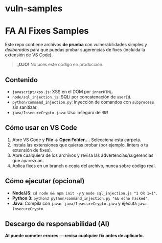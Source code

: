 # vuln-samples

# FA AI Fixes Samples

Este repo contiene archivos **de prueba** con vulnerabilidades simples y *deliberadas* para que puedas probar sugerencias de fixes (incluida la extensión de VS Code).
> **¡OJO!** No uses este código en producción.

## Contenido
- `javascript/xss.js`: XSS en el DOM por `innerHTML`.
- `node/sql_injection.js`: SQLi por concatenación de `userId`.
- `python/command_injection.py`: Inyección de comandos con `subprocess` sin sanitizar.
- `java/InsecureCrypto.java`: Uso inseguro de `MD5`.

## Cómo usar en VS Code
1. Abre VS Code y **File → Open Folder...**. Selecciona esta carpeta.
2. Instala las extensiones que quieras probar (por ejemplo, linters o tu extensión de fixes).
3. Abre cualquiera de los archivos y revisa las advertencias/sugerencias que aparezcan.
4. Aplica fixes en un branch o copia del archivo, nunca sobre código real.

## Cómo ejecutar (opcional)
- **Node/JS**: `cd node && npm init -y` y `node sql_injection.js "1 OR 1=1"`.
- **Python 3**: `python3 python/command_injection.py "&& echo hacked"`.
- **Java**: Compila con `javac java/InsecureCrypto.java` y ejecuta `java InsecureCrypto`.

## Descargo de responsabilidad (AI)
**AI puede cometer errores — revisa cualquier fix antes de aplicarlo.**
